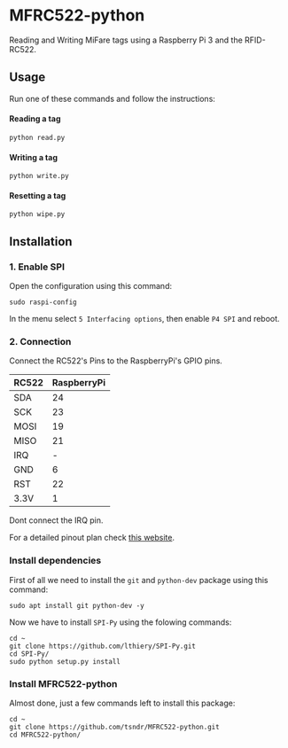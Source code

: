 # MFRC522-python

Reading and Writing MiFare tags using a Raspberry Pi 3 and the RFID-RC522.

## Usage
Run one of these commands and follow the instructions:

#### Reading a tag
```
python read.py
```

#### Writing a tag
```
python write.py
```

#### Resetting a tag
```
python wipe.py
```

## Installation

### 1. Enable SPI
Open the configuration using this command:
```
sudo raspi-config
```
In the menu select `5 Interfacing options`, then enable `P4 SPI` and reboot.

### 2. Connection
Connect the RC522's Pins to the RaspberryPi's GPIO pins.

RC522 | RaspberryPi
----- | -----------
SDA   | 24
SCK   | 23
MOSI  | 19
MISO  | 21
IRQ   | -
GND   | 6
RST   | 22
3.3V  | 1

Dont connect the IRQ pin.

For a detailed pinout plan check [this website](https://pinout.xyz/).

### Install dependencies
First of all we need to install the `git` and `python-dev` package using this command:
```
sudo apt install git python-dev -y
```
Now we have to install `SPI-Py` using the folowing commands:
```
cd ~
git clone https://github.com/lthiery/SPI-Py.git
cd SPI-Py/
sudo python setup.py install
```

### Install MFRC522-python
Almost done, just a few commands left to install this package:
```
cd ~
git clone https://github.com/tsndr/MFRC522-python.git
cd MFRC522-python/
```